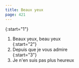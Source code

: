 ```yaml
---
title: Beaux yeux
page: 421
---  
```


{:start="1"}  
1.  Beaux yeux, beau yeux  
{:start="2"}  
2. Depuis que je vous admire  
{:start="3"}  
3. Je n'en suis pas plus heureux  